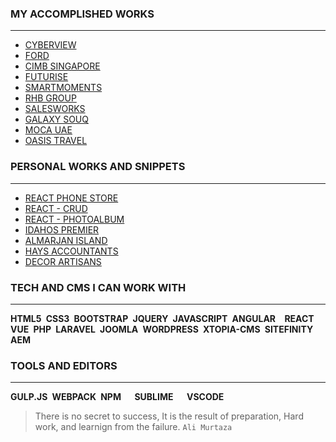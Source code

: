 
### MY ACCOMPLISHED WORKS
-------------------------

-  [CYBERVIEW](http://cyberview.com.my/)  
-  [FORD](https://www.sdacford.com.my/)  
-  [CIMB SINGAPORE](https://www.cimbbank.com.sg/en/personal/index.html)  
-  [FUTURISE](http://futurise.com.my/)
-  [SMARTMOMENTS](https://smartmoments.com.my/)
-  [RHB GROUP](https://www.rhbgroup.com/)
-  [SALESWORKS](http://salesworks.asia/)
-  [GALAXY SOUQ](https://galaxysouq.com/)
-  [MOCA UAE](http://mocauae.ae/)
-  [OASIS TRAVEL](https://www.oasistraveluae.com/)

### PERSONAL WORKS AND SNIPPETS
-----------------------------------

-  [REACT PHONE STORE](https://phonestore-reactjs.netlify.com/)
-  [REACT - CRUD](https://todo-crud-react.netlify.com/)
-  [REACT - PHOTOALBUM](https://react-photoalbum.netlify.com/)
-  [IDAHOS PREMIER](http://www.quickrealtor.com/)
-  [ALMARJAN ISLAND](http://almarjanisland.com/)
-  [HAYS ACCOUNTANTS](http://www.hayes-accountants.co.uk/)
-  [DECOR ARTISANS](http://decorartisans.com/rent-a-bouquet)

### TECH AND CMS I CAN WORK WITH
--------------------------------
**HTML5` `CSS3` `BOOTSTRAP` `JQUERY` `JAVASCRIPT` `ANGULAR` 
`REACT` `VUE` `PHP` `LARAVEL` `JOOMLA` `WORDPRESS` `XTOPIA-CMS` `SITEFINITY` `AEM**

### TOOLS AND EDITORS
---------------------
**GULP.JS` `WEBPACK` `NPM`  
`SUBLIME`  
`VSCODE**  

> There is no secret to success, It is the result of preparation, Hard work, and learnign from the failure. `Ali Murtaza`




